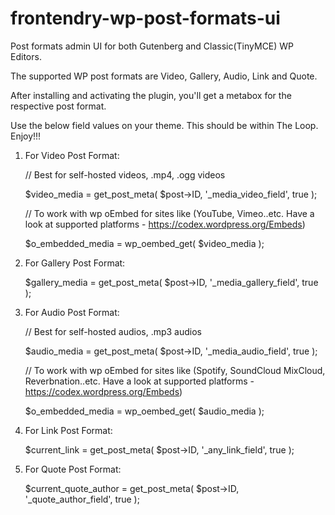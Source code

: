 # frontendry-wp-post-formats-ui
Post formats admin UI for both Gutenberg and Classic(TinyMCE) WP Editors.

The supported WP post formats are Video, Gallery, Audio, Link and Quote.

After installing and activating the plugin, you'll get a metabox for the respective post format. 

Use the below field values on your theme. This should be within The Loop. Enjoy!!!

1. For Video Post Format:

    // Best for self-hosted videos, .mp4, .ogg videos

    $video_media = get_post_meta( $post->ID, '_media_video_field', true );

    // To work with wp oEmbed for sites like (YouTube, Vimeo..etc. Have a look at supported platforms - https://codex.wordpress.org/Embeds)

    $o_embedded_media = wp_oembed_get( $video_media );


2. For Gallery Post Format:

    $gallery_media = get_post_meta( $post->ID, '_media_gallery_field', true );

3. For Audio Post Format:

    // Best for self-hosted audios, .mp3 audios

    $audio_media = get_post_meta( $post->ID, '_media_audio_field', true );

    // To work with wp oEmbed for sites like (Spotify, SoundCloud MixCloud, Reverbnation..etc. Have a look at supported platforms - https://codex.wordpress.org/Embeds)

    $o_embedded_media = wp_oembed_get( $audio_media );


4. For Link Post Format:

    $current_link = get_post_meta( $post->ID, '_any_link_field', true );


5. For Quote Post Format:

    $current_quote_author = get_post_meta( $post->ID, '_quote_author_field', true );
